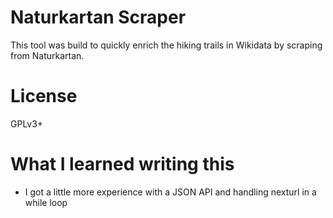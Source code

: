 # Naturkartan Scraper
This tool was build to quickly enrich the hiking trails in Wikidata by scraping from Naturkartan.

# License
GPLv3+

# What I learned writing this
* I got a little more experience with a JSON API and handling nexturl in a while loop